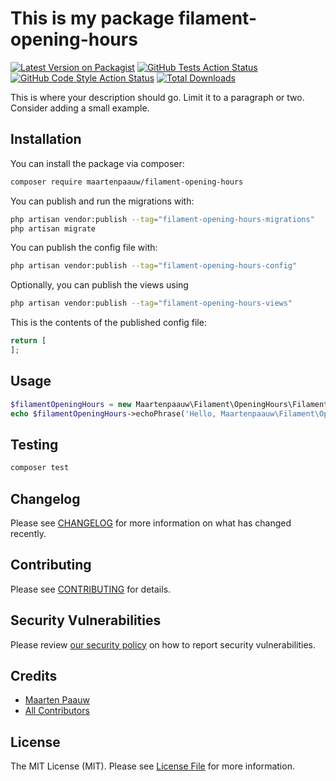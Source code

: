 # This is my package filament-opening-hours

[![Latest Version on Packagist](https://img.shields.io/packagist/v/maartenpaauw/filament-opening-hours.svg?style=flat-square)](https://packagist.org/packages/maartenpaauw/filament-opening-hours)
[![GitHub Tests Action Status](https://img.shields.io/github/actions/workflow/status/maartenpaauw/filament-opening-hours/run-tests.yml?branch=main&label=tests&style=flat-square)](https://github.com/maartenpaauw/filament-opening-hours/actions?query=workflow%3Arun-tests+branch%3Amain)
[![GitHub Code Style Action Status](https://img.shields.io/github/actions/workflow/status/maartenpaauw/filament-opening-hours/fix-php-code-style-issues.yml?branch=main&label=code%20style&style=flat-square)](https://github.com/maartenpaauw/filament-opening-hours/actions?query=workflow%3A"Fix+PHP+code+style+issues"+branch%3Amain)
[![Total Downloads](https://img.shields.io/packagist/dt/maartenpaauw/filament-opening-hours.svg?style=flat-square)](https://packagist.org/packages/maartenpaauw/filament-opening-hours)



This is where your description should go. Limit it to a paragraph or two. Consider adding a small example.

## Installation

You can install the package via composer:

```bash
composer require maartenpaauw/filament-opening-hours
```

You can publish and run the migrations with:

```bash
php artisan vendor:publish --tag="filament-opening-hours-migrations"
php artisan migrate
```

You can publish the config file with:

```bash
php artisan vendor:publish --tag="filament-opening-hours-config"
```

Optionally, you can publish the views using

```bash
php artisan vendor:publish --tag="filament-opening-hours-views"
```

This is the contents of the published config file:

```php
return [
];
```

## Usage

```php
$filamentOpeningHours = new Maartenpaauw\Filament\OpeningHours\FilamentOpeningHours();
echo $filamentOpeningHours->echoPhrase('Hello, Maartenpaauw\Filament\OpeningHours!');
```

## Testing

```bash
composer test
```

## Changelog

Please see [CHANGELOG](CHANGELOG.md) for more information on what has changed recently.

## Contributing

Please see [CONTRIBUTING](.github/CONTRIBUTING.md) for details.

## Security Vulnerabilities

Please review [our security policy](../../security/policy) on how to report security vulnerabilities.

## Credits

- [Maarten Paauw](https://github.com/maartenpaauw)
- [All Contributors](../../contributors)

## License

The MIT License (MIT). Please see [License File](LICENSE.md) for more information.
